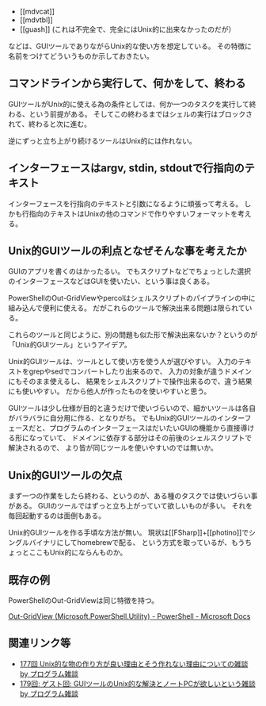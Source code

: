 - [[mdvcat]]
- [[mdvtbl]]
- [[guash]] (これは不完全で、完全にはUnix的に出来なかったのだが）

などは、GUIツールでありながらUnix的な使い方を想定している。
その特徴に名前をつけてどういうものか示しておきたい。

## コマンドラインから実行して、何かをして、終わる

GUIツールがUnix的に使える為の条件としては、何か一つのタスクを実行して終わる、という前提がある。
そしてこの終わるまではシェルの実行はブロックされて、終わると次に進む。

逆にずっと立ち上がり続けるツールはUnix的には作れない。

## インターフェースはargv, stdin, stdoutで行指向のテキスト

インターフェースを行指向のテキストと引数になるように頑張って考える。
しかも行指向のテキストはUnixの他のコマンドで作りやすいフォーマットを考える。

## Unix的GUIツールの利点となぜそんな事を考えたか

GUIのアプリを書くのはかったるい。
でもスクリプトなどでちょっとした選択のインターフェースなどはGUIを使いたい、という事は良くある。

PowerShellのOut-GridViewやpercolはシェルスクリプトのパイプラインの中に組み込んで便利に使える。
だがこれらのツールで解決出来る問題は限られている。

これらのツールと同じように、別の問題も似た形で解決出来ないか？というのが「Unix的GUIツール」というアイデア。

Unix的GUIツールは、ツールとして使い方を使う人が選びやすい。
入力のテキストをgrepやsedでコンバートしたり出来るので、
入力の対象が違うドメインにもそのまま使えるし、
結果をシェルスクリプトで操作出来るので、違う結果にも使いやすい。
だから他人が作ったものを使いやすいと思う。

GUIツールは少し仕様が目的と違うだけで使いづらいので、細かいツールは各自がバラバラに自分用に作る、となりがち。
でもUnix的GUIツールのインターフェースだと、プログラムのインターフェースはだいたいGUIの機能から直接導ける形になっていて、
ドメインに依存する部分はその前後のシェルスクリプトで解決されるので、
より皆が同じツールを使いやすいのでは無いか。

## Unix的GUIツールの欠点

まず一つの作業をしたら終わる、というのが、ある種のタスクでは使いづらい事がある。
GUIのツールではずっと立ち上がっていて欲しいものが多い。
それを毎回起動するのは面倒もある。

Unix的GUIツールを作る手頃な方法が無い。
現状は[[FSharp]]+[[photino]]でシングルバイナリにしてhomebrewで配る、
という方式を取っているが、もうちょっとここもUnix的にならんものか。

## 既存の例

PowerShellのOut-GridViewは同じ特徴を持つ。

[Out-GridView (Microsoft.PowerShell.Utility) - PowerShell - Microsoft Docs](https://docs.microsoft.com/en-us/powershell/module/microsoft.powershell.utility/out-gridview?view=powershell-7.2)

## 関連リンク等

- [177回 Unix的な物の作り方が良い理由とそう作れない理由についての雑談 by プログラム雑談](https://anchor.fm/karino2/episodes/177-Unix-e1dqask)
- [179回: ゲスト回: GUIツールのUnix的な解決とノートPCが欲しいという雑談 by プログラム雑談](https://anchor.fm/karino2/episodes/179--GUIUnixPC-e1ef8a7)

